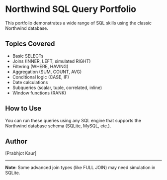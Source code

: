 # Northwind SQL Query Portfolio

This portfolio demonstrates a wide range of SQL skills using the classic Northwind database.

## Topics Covered
- Basic SELECTs
- Joins (INNER, LEFT, simulated RIGHT)
- Filtering (WHERE, HAVING)
- Aggregation (SUM, COUNT, AVG)
- Conditional logic (CASE, IF)
- Date calculations
- Subqueries (scalar, tuple, correlated, inline)
- Window functions (RANK)

## How to Use
You can run these queries using any SQL engine that supports the Northwind database schema (SQLite, MySQL, etc.).

## Author
[Prabhjot Kaur]

---

**Note**: Some advanced join types (like FULL JOIN) may need simulation in SQLite.
